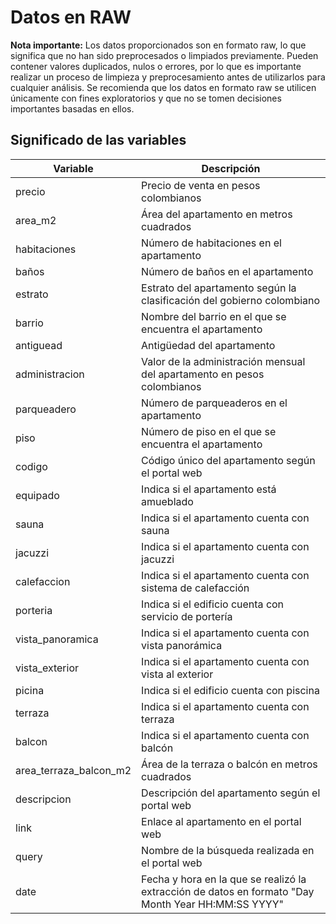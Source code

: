 # Datos en RAW

**Nota importante:** Los datos proporcionados son en formato raw, lo que significa que no han sido preprocesados o limpiados previamente. Pueden contener valores duplicados, nulos o errores, por lo que es importante realizar un proceso de limpieza y preprocesamiento antes de utilizarlos para cualquier análisis. Se recomienda que los datos en formato raw se utilicen únicamente con fines exploratorios y que no se tomen decisiones importantes basadas en ellos.

## Significado de las variables

| Variable                   | Descripción                                                                                            |
|----------------------------|--------------------------------------------------------------------------------------------------------|
| precio                     | Precio de venta en pesos colombianos                                                                   |
| area_m2                    | Área del apartamento en metros cuadrados                                                               |
| habitaciones               | Número de habitaciones en el apartamento                                                               |
| baños                      | Número de baños en el apartamento                                                                      |
| estrato                    | Estrato del apartamento según la clasificación del gobierno colombiano                                 |
| barrio                     | Nombre del barrio en el que se encuentra el apartamento                                                |
| antiguead                  | Antigüedad del apartamento                                                                            |
| administracion             | Valor de la administración mensual del apartamento en pesos colombianos                                 |
| parqueadero                | Número de parqueaderos en el apartamento                                                                |
| piso                       | Número de piso en el que se encuentra el apartamento                                                    |
| codigo                     | Código único del apartamento según el portal web                                                        |
| equipado                   | Indica si el apartamento está amueblado                                          |
| sauna                      | Indica si el apartamento cuenta con sauna                                                               |
| jacuzzi                    | Indica si el apartamento cuenta con jacuzzi                                                             |
| calefaccion                | Indica si el apartamento cuenta con sistema de calefacción                                              |
| porteria                   | Indica si el edificio cuenta con servicio de portería                                                   |
| vista_panoramica           | Indica si el apartamento cuenta con vista panorámica                                                    |
| vista_exterior             | Indica si el apartamento cuenta con vista al exterior                                                   |
| picina                     | Indica si el edificio cuenta con piscina                                                                |
| terraza                    | Indica si el apartamento cuenta con terraza                                                             |
| balcon                     | Indica si el apartamento cuenta con balcón                                                              |
| area_terraza_balcon_m2     | Área de la terraza o balcón en metros cuadrados                                                         |
| descripcion                | Descripción del apartamento según el portal web                                                         |
| link                       | Enlace al apartamento en el portal web                                                                  |
| query                      | Nombre de la búsqueda realizada en el portal web                                                        |
| date                       | Fecha y hora en la que se realizó la extracción de datos en formato "Day Month Year HH:MM:SS YYYY"  |
